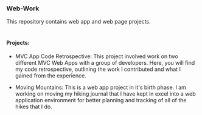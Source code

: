 ### Web-Work

This repository contains web app and web page projects.

# #

#### Projects:

- MVC App Code Retrospective:  This project involved work on two different MVC Web Apps with a group of developers.  Here, you will find my code retrospective, outlining the work I contributed and what I gained from the experience.

- Moving Mountains:  This is a web app project in it's birth phase.  I am working on moving my hiking journal that I have kept in excel into a web application environment for better planning and tracking of all of the hikes that I do.
